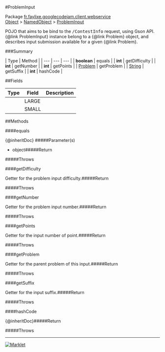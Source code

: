 #ProblemInput

Package [fr.faylixe.googlecodejam.client.webservice](README.md)<br>
[Object](../../../../java/langObject.md) > [NamedObject](commonNamedObject.md) > [ProblemInput](ProblemInput.md)

<p>POJO that aims to be bind to the <tt>/ContestInfo</tt>
 request, using Gson API. {@link ProblemInput} instance belong
 to a {@link Problem} object, and describes input submission
 available for a given {@link Problem}.</p>

###Summary


| Type | Method |
| --- | --- | --- |
| **boolean** | equals |
| **int** | getDifficulty |
| **int** | getNumber |
| **int** | getPoints |
| [Problem](Problem.md) | getProblem |
| [String](../../../../java/langString.md) | getSuffix |
| **int** | hashCode |

##Fields


| Type | Field | Description |
| --- | --- | --- |
|  | LARGE |
|  | SMALL |

##Methods

####equals


{@inheritDoc}
#####Parameter(s)


* object#####Return


#####Throws


####getDifficulty


Getter for the problem input difficulty.#####Return


#####Throws


####getNumber


Getter for the problem input number.#####Return


#####Throws


####getPoints


Getter for the input number of point.#####Return


#####Throws


####getProblem


Getter for the parent problem of this input.#####Return


#####Throws


####getSuffix


Getter for the input suffix.#####Return


#####Throws


####hashCode


{@inheritDoc}#####Return


#####Throws


---
[![Marklet](https://img.shields.io/badge/Generated%20by-Marklet-green.svg)](https://github.com/Faylixe/marklet)